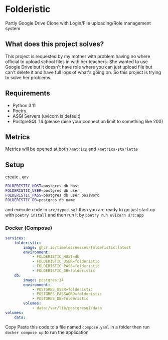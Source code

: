 # Folderistic

Partly Google Drive Clone with Login/File uploading/Role management system

## What does this project solves?

This project is requested by my mother with problem having no where official to upload school files in with her teachers. She wanted to use Google Drive but it doesn't have role where you can just upload file but can't delete it and have full logs of what's going on. So this project is trying to solve her problems.

## Requirements

- Python 3.11
- Poetry
- ASGI Servers (uvicorn is default)
- PostgreSQL 14 (please raise your connection limit to something like 200)

## Metrics

Metrics will be opened at both `/metrics` and `/metrics-starlette`

## Setup

create `.env`

```sh
FOLDERISTIC_HOST=postgres db host
FOLDERISTIC_USER=postgres db user
FOLDERISTIC_PASS=postgres db user password
FOLDERISTIC_DB=postgres db name
```

and execute code in `src/types.sql` then you are ready to go
just start up with `poetry install` and then run it by `poetry run uvicorn src:app`

### Docker (Compose)

```yaml
services:
    folderistic:
        image: ghcr.io/timelessnesses/folderistic:latest
        environment:
            - FOLDERISTIC_HOST=db
            - FOLDERISTIC_USER=folderistic
            - FOLDERISTIC_PASS=folderistic
            - FOLDERISTIC_DB=folderistic
    db:
        image: postgres:14
        environment:
            - POSTGRES_USER=folderistic
            - POSTGRES_PASSWORD=folderistic
            - POSTGRES_DB=folderistic
        volumes:
            - data:/var/lib/postgresql/data
volumes:
    data:
```
Copy Paste this code to a file named `compose.yaml` in a folder then run `docker compose up` to run the application
